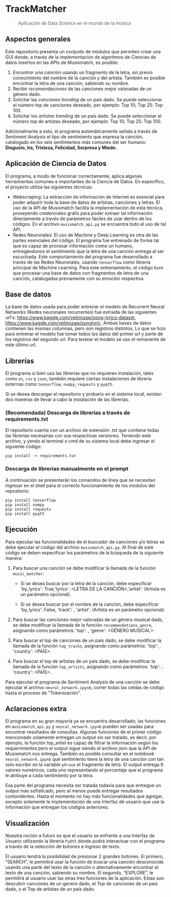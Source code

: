 # TrackMatcher
> Aplicación de Data Science en el mundo de la música

## Aspectos generales
Este repositorio presenta un conjunto de módulos que permiten crear una GUI donde, a través de la implementación de algoritmos de Ciencias de datos insertos en las APIs de Musixmatch, es posible:

1. *Encontrar una canción* usando un fragmento de la letra, sin previo conocimiento del nombre de la canción y del artista. También es posible encontrar la letra de una canción, sabiendo su nombre.
2. Recibir *recomendaciones* de las canciones mejor valoradas de un género dado.
3. Solicitar las *canciones trending* de un país dado. Se puede seleccionar el número top de canciones deseado, por ejemplo: Top 10; Top 25: Top 100.
4. Solicitar los *artistas trending* de un país dado. Se puede seleccionar el número top de artistas deseado, por ejemplo: Top 10; Top 25: Top 100.

Adicionalmente a esto, el programa automáticamente señala a través de Sentiment Analysis el tipo de sentimiento que expresa la canción, catalogado en los seis sentimientos más comunes del ser humano: **Disgusto, Ira, Tristeza, Felicidad, Sorpresa y Miedo.**

## Aplicación de Ciencia de Datos
El programa, a modo de funcionar correctamente, aplica algunas herramientas comunes e importantes de la Ciencia de Datos. En específico, el proyecto utiliza las siguientes técnicas:
* Webscraping: La extracción de información de Internet es esencial para poder adquirir toda la base de datos de artistas, canciones y letras. El uso de la API de Musixmatch facilita la implementación de esta técnica, proveyendo credenciales gratis para poder extraer tal información directamente a través de parámetros fáciles de usar dentro de los códigos. En el archivo ```musixmatch_api.py``` se encuentra todo el uso de tal API.
* Redes Neuronales: El uso de Machine y Deep Learning es otra de las partes esenciales del código. El programa fue entrenado de forma tal que es capaz de procesar información como un humano, entregándonos el sentimiento que la letra de una canción entrega al ser escuchada. Este comportamiento del programa fue desarrollado a través de las Redes Neuronales, usando ```tensorflow``` como librería principal de Machine Learning. Para este entrenamiento, el código tuvo que procesar una base de datos con fragmentos de letra de una canción, catalogadas previamente con su emoción respectiva.

## Base de datos
La base de datos usada para poder entrenar el modelo de Recurrent Neural Networks (Redes neuronales recurrentes) fue extraída de las siguientes url's: https://www.kaggle.com/yelinnzaw/song-lyrics-dataset, https://www.kaggle.com/yelinnzaw/songlyric. Ambas bases de datos contienen las mismas columnas, pero son registros distintos. Lo que se hizo para entrenar el modelo fue tomar todos los datos del primer url y parte de los registros del segundo url. Para testear el modelo se uso el remanente de este último url.

## Librerías
El programa si bien usa las librerías que no requieren instalación, tales como ```os```, ```csv``` y ```json```, también requiere ciertas instalaciones de librería externas como ```tensorflow```, ```numpy```, ```requests``` y ```pyqt5```.

Si se desea descargar el repositorio y probarlo en el sistema local, existen dos maneras de llevar a cabo la instalación de las librerías.

### (Recomendada) Descarga de librerías a través de requirements.txt
El repositorio cuenta con un archivo de extensión .txt que contiene todas las librerías necesarias con sus respectivas versiones. Teniendo este archivo, y yendo al terminal o cmd de su sistema local debe ingresar el siguiente código:

```shell
pip install -r requirements.txt
```

### Descarga de librerías manualmente en el prompt
A continuación se presentarán los comandos de línea que se necesitan ingresar en el shell para el correcto funcionamiento de los módulos del repositorio:

```shell
pip install tensorflow
pip install numpy
pip install requests
pip install pyqt5
```

## Ejecución 
Para ejecutar las funcionalidades de el buscador de canciones y/o letras se debe ejecutar el código del archivo ```musixmatch_api.py```. Al final de este código se deben especificar los parámetros de la búsqueda de la siguiente manera:

1. Para buscar una canción se debe modificar la llamada de la función ```music_matcher```:

    * Si se desea buscar por la letra de la canción, debe especificar 'by_lyrics': True,'lyrics': <LETRA DE LA CANCIÓN>,'artist': <NOMBRE ARTISTA> (Artista es un parámetro opcional).
  
    * Si se desea buscar por el nombre de la canción, debe especificar 'by_lyrics': False, 'track': <NOMBRE CANCION>, 'artist': <NOMBRE ARTISTA> (Artista es un parámetro opcional).
  
2. Para buscar las canciones mejor valoradas de un género musical dado, se debe modificar la llamada de la función ```recommendations_genre```, asignando como parámetros: 'top': <CANTIDAD SOLICITADA>, 'genre': <GÉNERO MUSICAL>.
  
3. Para buscar el top de canciones de un país dado, se debe modificar la llamada de la función ```top_tracks```, asignando como parámetros: 'top': <CANTIDAD SOLICITADA>, 'country': <PAÍS>.
  
4. Para buscar el top de artistas de un país dado, se debe modificar la llamada de la función ```top_artists```, asignando como parámetros: 'top': <CANTIDAD SOLICITADA>, 'country': <PAÍS>.

Para ejecutar el programa de Sentiment Analysis de una canción se debe ejecutar el archivo ```neural_network.ipynb```, correr todas las celdas de código hasta el proceso de "Tokenización".

## Aclaraciones extra
El programa en su gran mayoría ya se encuentra desarrollado; las funciones en ```musixmatch_api.py``` y ```neural_network.ipynb``` pueden ser usadas para encontrar resultados de consultas. Algunas funciones de el primer código mencionado solamente entregan un output sin ser tratado, es decir, por ejemplo, la función top_artist es capaz de filtrar la información según los requerimientos pero el output sigue siendo el archivo json que la API de Musixmatch nos entrega. También es posible consultar en el notebook ```neural_network.ipynb``` qué sentimiento tiene la letra de una canción con tan solo escribir en la variable ```phrase``` el fragmento de letra. El output entrega 6 valores numéricos, cada uno representando el porcentaje que el programa le atribuye a cada sentimiento por la letra.

Esa parte del programa necesita ser tratada todavía para que entregue un output más sofisticado, pero al menos puede entregar resultados contundentes. Hasta el momento no hay más funcionalidades que agregar, excepto solamente la implementación de una interfaz de usuario que use la información que entregan los códigos anteriores.


## Visualización
Nuestra noción a futuro es que el usuario se enfrente a una Interfaz de Usuario utilizando la librería ```PyQt5``` donde podrá interactuar con el programa a través de la selección de botones e ingreso de texto.

El usuario tendrá la posibilidad de presionar 2 grandes botones. El primero, “SEARCH”, le permitirá usar la función de buscar una canción desconocida usando una parte del texto de la canción o alternativamente encontrar el texto de una canción, sabiendo su nombre. El segundo, “EXPLORE”, le permitirá al usuario usar las otras tres funciones de la aplicación. Estas son descubrir canciones de un genero dado, el Top de canciones de un país dado, o  el Top de artistas de un país dado.
